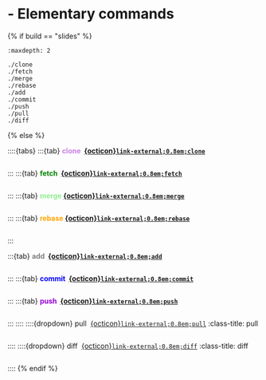 # <i class="fab fa-git"></i> - Elementary commands

{% if build == "slides" %}
<!-- BUILDING THE SLIDES -->
```{toctree}
:maxdepth: 2

./clone
./fetch
./merge
./rebase
./add
./commit
./push
./pull
./diff
```
{% else %}
<!-- BUILDING THE PAGES -->
::::{tabs}
:::{tab} <strong style="color:#ca80e9">clone &nbsp;[{octicon}`link-external;0.8em;clone`](https://git-scm.com/docs/git-clone)</strong>
```{include} ./clone.md
```
:::
:::{tab} <strong style="color:green">fetch &nbsp;[{octicon}`link-external;0.8em;fetch`](https://git-scm.com/docs/git-fetch)</strong>
```{include} ./fetch.md
```
:::
:::{tab} <strong style="color:lightgreen">merge&nbsp;[{octicon}`link-external;0.8em;merge`](https://git-scm.com/docs/git-merge)</strong>
```{include} ./merge.md
```
:::
:::{tab} <strong style="color:orange">rebase&nbsp;[{octicon}`link-external;0.8em;rebase`](https://git-scm.com/docs/git-rebase)</strong>
```{include} ./rebase.md
```
:::

:::{tab} <strong style="color:gray">add &nbsp;[{octicon}`link-external;0.8em;add`](https://git-scm.com/docs/git-add)</strong>
```{include} ./add.md
```
:::
:::{tab} <strong style="color:blue">commit &nbsp;[{octicon}`link-external;0.8em;commit`](https://git-scm.com/docs/git-commit)</strong>
```{include} ./commit.md
```
:::
:::{tab} <strong style="color:darkviolet">push &nbsp;[{octicon}`link-external;0.8em;push`](https://git-scm.com/docs/git-push)</strong>
```{include} ./push.md
```
:::
::::
::::{dropdown} pull &nbsp;[{octicon}`link-external;0.8em;pull`](https://git-scm.com/docs/git-pull)
:class-title: pull
```{include} ./pull.md
```
::::
::::{dropdown} diff &nbsp;[{octicon}`link-external;0.8em;diff`](https://git-scm.com/docs/git-diff)
:class-title: diff
```{include} ./diff.md
```
::::
{% endif %}
